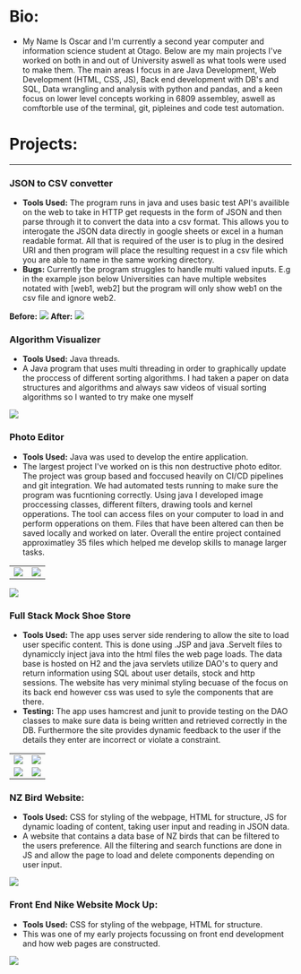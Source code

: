 <title>Portfolio</title>

# Bio:
- My Name Is Oscar and I'm currently a second year computer and information science student at Otago. Below are my main projects I've worked on both in and out of University aswell as what tools were used to make them. The main areas I focus in are Java Development, Web Development (HTML, CSS, JS), Back end development with DB's and SQL, Data wrangling and analysis with python and pandas, and a keen focus on lower level concepts working in 6809 assembley, aswell as comftorble use of the terminal, git, pipleines and code test automation.

# Projects:

---

### JSON to CSV convetter
- <strong>Tools Used:</strong> The program runs in java and uses basic test API's availible on the web to take in HTTP get requests in the form of JSON and then parse through it to convert the data into a csv format. This allows you to interogate the JSON data directly in google sheets or excel in a human readable format. All that is required of the user is to plug in the desired URI and then program will place the resulting request in a csv file which you are able to name in the same working directory.
- <strong>Bugs:</strong> Currently tbe program struggles to handle multi valued inputs. E.g in the example json below Universities can have multiple websites notated with [web1, web2] but the program will only show web1 on the csv file and ignore web2.

<strong>Before:</strong>
<img src="json.png">
<strong>After:</strong>
<img src="excel.png"> 

### Algorithm Visualizer
- <strong>Tools Used:</strong> Java threads.
- A Java program that uses multi threading in order to graphically update the proccess of different sorting algorithms. I had taken a paper on data structures and algorithms and always saw videos of visual sorting algorithms so I wanted to try make one myself

<img src="Screen Shot 2023-07-27 at 4.05.58 PM.png"/>

### Photo Editor
- <strong>Tools Used:</strong> Java was used to develop the entire application.
- The largest project I've worked on is this non destructive photo editor. The project was group based and foccused heavily on CI/CD pipelines and git integration. We had automated tests running to make sure the program was fucntioning correctly. Using java I developed image proccessing classes, different filters, drawing tools and kernel opperations. The tool can access files on your computer to load in and perform opperations on them. Files that have been altered can then be saved locally and worked on later. Overall the entire project contained approximatley 35 files which helped me develop skills to manage larger tasks.

|  |  |
|----------|----------|
| <img src="a1.png"> | <img src="a2.png"> |

<img src="a3.png"> 

### Full Stack Mock Shoe Store
- <strong>Tools Used:</strong> The app uses server side rendering to allow the site to load user specific content. This is done using .JSP and java .Servelt files to dynamiccly inject java into the html files the web page loads. The data base is hosted on H2 and the java servlets utilize DAO's to query and return information using SQL about user details, stock and http sessions. The website has very minimal styling becuase of the focus on its back end however css was used to syle the components that are there.
- <strong>Testing:</strong> The app uses hamcrest and junit to provide testing on the DAO classes to make sure data is being written and retrieved correctly in the DB. Furthermore the site provides dynamic feedback to the user if the details they enter are incorrect or violate a constraint.

|  |  |
|----------|----------|
| <img src="fs5.png"> | <img src="fs2.png"> |
| <img src="fs3.png"> | <img src="fs4.png"> |

### NZ Bird Website:
- <strong>Tools Used:</strong> CSS for styling of the webpage, HTML for structure, JS for dynamic loading of content, taking user input and reading in JSON data.
- A website that contains a data base of NZ birds that can be filtered to the users preference. All the filtering and search functions are done in JS and allow the page to load and delete components depending on user input. 

<img src="updateBird.png">


### Front End Nike Website Mock Up:
- <strong>Tools Used:</strong> CSS for styling of the webpage, HTML for structure.
- This was one of my early projects focussing on front end development and how web pages are constructed.

<img src="Screen Shot 2023-07-27 at 4.12.42 PM.png">


